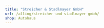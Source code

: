 ```yaml
---
title: "Streicher & Stadlmayer GmbH"
url: /alling/streicher-und-stadlmayer-gmbh/
shop: Autohaus
---
```

